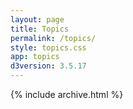 ```yaml
---
layout: page
title: Topics
permalink: /topics/
style: topics.css
app: topics
d3version: 3.5.17
---
```

{% include archive.html %}


